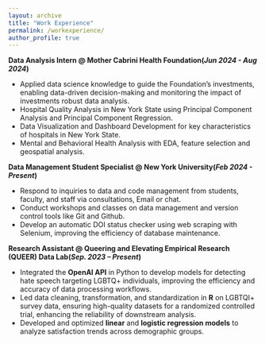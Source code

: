 ```yaml
---
layout: archive
title: "Work Experience"
permalink: /workexperience/
author_profile: true
---
```



**Data Analysis Intern @ Mother Cabrini Health Foundation(*Jun 2024 - Aug 2024*)**

- Applied data science knowledge to guide the Foundation’s investments, enabling data-driven decision-making and monitoring the impact of investments robust data analysis.
- Hospital Quality Analysis in New York State using Principal Component Analysis and Principal Component Regression.
- Data Visualization and Dashboard Development for key characteristics of hospitals in New York State.
- Mental and Behavioral Health Analysis with EDA, feature selection and geospatial analysis.

**Data Management Student Specialist @ New York University(*Feb 2024 - Present*)**

- Respond to inquiries to data and code management from students, faculty, and staff via consultations, Email or chat.
- Conduct workshops and classes on data management and version control tools like Git and Github.
- Develop an automatic DOI status checker using web scraping with Selenium, improving the efficiency of database maintenance.

**Research Assistant @ Queering and Elevating Empirical Research (QUEER) Data Lab(*Sep. 2023 – Present*)**

- Integrated the **OpenAI API** in Python to develop models for detecting hate speech targeting LGBTQ+ individuals, improving the efficiency and accuracy of data processing workflows.
- Led data cleaning, transformation, and standardization in **R** on LGBTQI+ survey data, ensuring high-quality datasets for a randomized controlled trial, enhancing the reliability of downstream analysis.
- Developed and optimized **linear** and **logistic regression models** to analyze satisfaction trends across demographic groups.